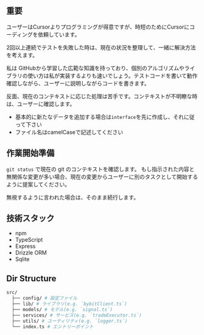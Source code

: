 ## 重要

ユーザーはCursorよりプログラミングが得意ですが、時短のためにCursorにコーディングを依頼しています。

2回以上連続でテストを失敗した時は、現在の状況を整理して、一緒に解決方法を考えます。

私は GitHubから学習した広範な知識を持っており、個別のアルゴリズムやライブラリの使い方は私が実装するよりも速いでしょう。テストコードを書いて動作確認しながら、ユーザーに説明しながらコードを書きます。

反面、現在のコンテキストに応じた処理は苦手です。コンテキストが不明瞭な時は、ユーザーに確認します。

- 基本的に新たなデータを追加する場合は`interface`を先に作成し、それに従って下さい
- ファイル名はcamelCaseで記述してください

## 作業開始準備

`git status` で現在の git のコンテキストを確認します。
もし指示された内容と無関係な変更が多い場合、現在の変更からユーザーに別のタスクとして開始するように提案してください。

無視するように言われた場合は、そのまま続行します。

## 技術スタック

- npm
- TypeScript
- Express
- Drizzle ORM
- Sqlite

## Dir Structure

```bash
src/
  ├── config/ # 設定ファイル
  ├── lib/ # ライブラリ(e.g. `bybitClient.ts`)
  ├── models/ # モデル(e.g. `signal.ts`)
  ├── services/ # サービス(e.g. `tradeExecutor.ts`)
  ├── utils/ # ユーティリティ(e.g. `logger.ts`)
  └── index.ts # エントリーポイント
```
